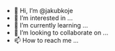 - 👋 Hi, I’m @jakubkoje
- 👀 I’m interested in ...
- 🌱 I’m currently learning ...
- 💞️ I’m looking to collaborate on ...
- 📫 How to reach me ...

<!---
jakubkoje/jakubkoje is a ✨ special ✨ repository because its `README.md` (this file) appears on your GitHub profile.
You can click the Preview link to take a look at your changes.
--->
